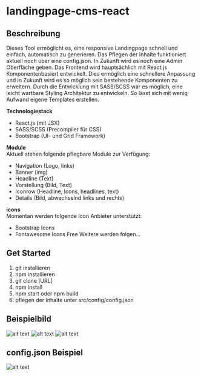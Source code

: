# landingpage-cms-react

## Beschreibung
Dieses Tool ermöglicht es, eine responsive Landingpage schnell und einfach, automatisch zu generieren. Das Pflegen der Inhalte funktioniert aktuell noch über eine config.json. In Zukunft wird es noch eine Admin Oberfläche geben. Das Frontend wird hauptsächlich mit React.js Komponentenbasiert entwickelt. Dies ermöglich eine schnellere Anpassung und in Zukunft wird es so möglich sein bestehende Komponenten zu erweitern. Durch die Entwicklung mit SASS/SCSS war es möglich, eine leicht wartbare Styling Architektur zu entwickeln. So lässt sich mit wenig Aufwand eigene Templates erstellen.

**Technologiestack**  
+ React.js (mit JSX)
+ SASS/SCSS (Precompiler für CSS)
+ Bootstrap (UI- und Grid Framework)

**Module**  
Aktuell stehen folgende pflegbare Module zur Verfügung:
+ Navigation (Logo, links)
+ Banner (img)
+ Headline (Text)
+ Vorstellung (Bild, Text)
+ Iconrow (Headline, Icons, headlines, text)
+ Details (Bild, abwechselnd links und rechts)  

**icons**  
Momentan werden folgende Icon Anbieter unterstützt:
+ Bootstrap Icons
+ Fontawesome Icons Free
Weitere werden folgen...


## Get Started
1. git installieren
2. npm installieren 
3. git clone [URL]
4. npm install
5. npm start oder npm build
6. pflegen der Inhalte unter src/config/config.json

## Beispielbild
![alt text](https://github.com/Ariukuto/landingpage-cms-react/blob/main/.githubres/sample.png?raw=true)
![alt text](https://github.com/Ariukuto/landingpage-cms-react/blob/main/.githubres/iconrow.png?raw=true)
![alt text](https://github.com/Ariukuto/landingpage-cms-react/blob/main/.githubres/details.png?raw=true)

## config.json Beispiel
![alt text](https://github.com/Ariukuto/landingpage-cms-react/blob/main/.githubres/config.json.png?raw=true)

